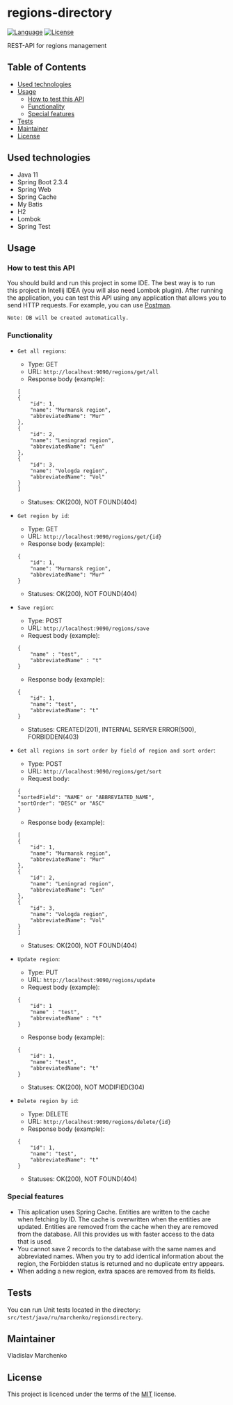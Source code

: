 # regions-directory
[![Language](http://img.shields.io/badge/language-java-brightgreen.svg)](https://www.java.com/)
[![License](http://img.shields.io/badge/license-MIT-blue.svg)](https://github.com/samtools/PolinaBevad/bio_relatives)

REST-API for regions management

## Table of Contents
-   [Used technologies](#used-technologies)
-   [Usage](#usage)
    -   [How to test this API](#how-to-test-this-api)
    -   [Functionality](#functionality)
    -   [Special features](#special-features)
-   [Tests](#tests)
-   [Maintainer](#maintainer)
-   [License](#license)

## Used technologies
-   Java 11
-   Spring Boot 2.3.4
-   Spring Web
-   Spring Cache
-   My Batis
-   H2
-   Lombok
-   Spring Test

## Usage
### How to test this API
You should build and run this project in some IDE. The best way is to run this project in Intellij IDEA (you will also need Lombok plugin). 
After running the application, you can test this API using any application that allows you to send HTTP requests. For example, you can use [Postman](https://www.postman.com/downloads/).
```
Note: DB will be created automatically.
```
### Functionality
-   `Get all regions`: 
    -   Type: GET
    -   URL: `http://localhost:9090/regions/get/all`
    -   Response body (example):
    ```
    [
    {
        "id": 1,
        "name": "Murmansk region",
        "abbreviatedName": "Mur"
    },
    {
        "id": 2,
        "name": "Leningrad region",
        "abbreviatedName": "Len"
    },
    {
        "id": 3,
        "name": "Vologda region",
        "abbreviatedName": "Vol"
    }
    ]
    ```
    -   Statuses: OK(200), NOT FOUND(404)
-   `Get region by id`: 
    -   Type: GET
    -   URL: `http://localhost:9090/regions/get/{id}`
    -   Response body (example):
    ```
    {
        "id": 1,
        "name": "Murmansk region",
        "abbreviatedName": "Mur"
    }
    ```
    -   Statuses: OK(200), NOT FOUND(404)
-   `Save region`:
    -   Type: POST
    -   URL: `http://localhost:9090/regions/save`
    -   Request body (example):
    ```
    {
        "name" : "test",
        "abbreviatedName" : "t"
    }
    ```
    -   Response body (example):
    ```
    {
        "id": 1,
        "name": "test",
        "abbreviatedName": "t"
    }
    ```
    -   Statuses: CREATED(201), INTERNAL SERVER ERROR(500), FORBIDDEN(403)
-   `Get all regions in sort order by field of region and sort order`:
    -   Type: POST
    -   URL: `http://localhost:9090/regions/get/sort`
    -   Request body:
    ```
    {
    "sortedField": "NAME" or "ABBREVIATED_NAME",
    "sortOrder": "DESC" or "ASC"
    }
    ```
    -   Response body (example):
    ```
    [
    {
        "id": 1,
        "name": "Murmansk region",
        "abbreviatedName": "Mur"
    },
    {
        "id": 2,
        "name": "Leningrad region",
        "abbreviatedName": "Len"
    },
    {
        "id": 3,
        "name": "Vologda region",
        "abbreviatedName": "Vol"
    }
    ]
    ```
    -   Statuses: OK(200), NOT FOUND(404)
    
-   `Update region`: 
    -   Type: PUT
    -   URL: `http://localhost:9090/regions/update`
    -   Request body (example):
    ```
    {
        "id": 1
        "name" : "test",
        "abbreviatedName" : "t"
    }
    ```
    -   Response body (example):
    ```
    {
        "id": 1,
        "name": "test",
        "abbreviatedName": "t"
    }
    ```
    -   Statuses: OK(200), NOT MODIFIED(304)

-   `Delete region by id`: 
    -   Type: DELETE
    -   URL: `http://localhost:9090/regions/delete/{id}`
    -   Response body (example):
    ```
    {
        "id": 1,
        "name": "test",
        "abbreviatedName": "t"
    }
    ```
    -   Statuses: OK(200), NOT FOUND(404)
    
### Special features
-   This aplication uses Spring Cache. Entities are written to the cache when fetching by ID. The cache is overwritten when the entities are updated. Entities are removed from the cache when they are removed from the database. All this provides us with faster access to the data that is used.
-   You cannot save 2 records to the database with the same names and abbreviated names. When you try to add identical information about the region, the Forbidden status is returned and no duplicate entry appears.
-   When adding a new region, extra spaces are removed from its fields.

## Tests
You can run Unit tests located in the directory: `src/test/java/ru/marchenko/regionsdirectory`.

## Maintainer
Vladislav Marchenko

## License
This project is licenced under the terms of the [MIT](LICENSE) license.
